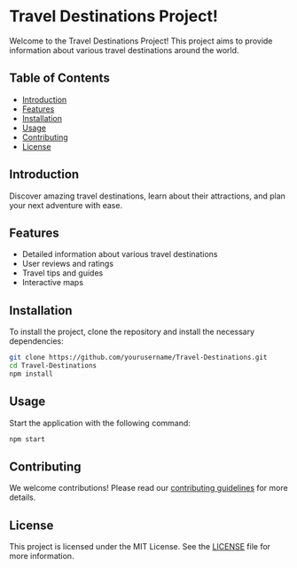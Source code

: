 # Travel Destinations Project!

Welcome to the Travel Destinations Project! This project aims to provide information about various travel destinations around the world.

## Table of Contents

-   [Introduction](#introduction)
-   [Features](#features)
-   [Installation](#installation)
-   [Usage](#usage)
-   [Contributing](#contributing)
-   [License](#license)

## Introduction

Discover amazing travel destinations, learn about their attractions, and plan your next adventure with ease.

## Features

-   Detailed information about various travel destinations
-   User reviews and ratings
-   Travel tips and guides
-   Interactive maps

## Installation

To install the project, clone the repository and install the necessary dependencies:

```bash
git clone https://github.com/yourusername/Travel-Destinations.git
cd Travel-Destinations
npm install
```

## Usage

Start the application with the following command:

```bash
npm start
```

## Contributing

We welcome contributions! Please read our [contributing guidelines](CONTRIBUTING.md) for more details.

## License

This project is licensed under the MIT License. See the [LICENSE](LICENSE) file for more information.
